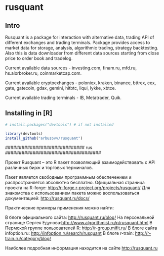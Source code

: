 # rusquant

## Intro



Rusquant is a package for interaction with alternative data, trading API of different exchanges and trading terminals.
Package provides access to market data for storage, analysis, algorithmic trading, strategy backtesting.
Also this is data downloader from different data sources starting from close price to order book and tradelog. 


Current available data sources - investing.com, finam.ru, mfd.ru, hs.alorbroker.ru, coinmarketcap.com. 

Current available cryptoexhanges - poloniex, kraken, binance, bttrex, cex, gate, gatecoin, gdax, gemini, hitbtc, liqui, lykke, xbtce. 

Current available trading terminals - IB, Metatrader, Quik. 

## Installing in [R]

```R
# install.packages("devtools") # if not installed

library(devtools)
install_github("arbuzovv/rusquant")
```


############################# rus ###################################

Проект Rusquant – это  R пакет позволяющий взаимодействовать с API различных бирж и торговых терминалов.

Пакет является свободным программным обеспечением и распространяется абсолютно бесплатно.
Официальная страница проекта на R-forge: http://r-forge.r-project.org/projects/rusquant/
Для знакомства c использованием пакета можно воспользоваться документацией: http://rusquant.ru/docs/

Практические примеры применения можно найти:

В блоге официального сайта: http://rusquant.ru/blog/
На персональной странице Сергея Едунова:http://www.algorithmist.ru/p/rusquant.html
В Пермской группе пользователей R: http://r-group.mifit.ru/
В блоге сайта infoption.ru:  http://infoption.ru/search/rusquant
В блоге r-train: http://r-train.ru/category/blog/

Наиболее подробная информация находится на сайте http://rusquant.ru
